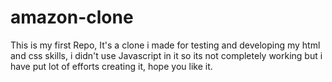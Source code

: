 # amazon-clone
This is my first Repo, 
It's a clone i made for testing and developing my html and css skills, 
i didn't use Javascript in it so its not completely working 
but i have put lot of efforts creating it, hope you like it.
